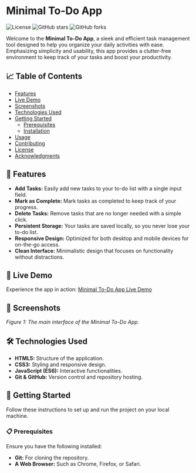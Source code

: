 # Minimal To-Do App

![License](https://img.shields.io/badge/license-MIT-blue.svg)
![GitHub stars](https://img.shields.io/github/stars/snehaghoshbarsha444/todo_SG.github.io?style=social)
![GitHub forks](https://img.shields.io/github/forks/snehaghoshbarsha444/todo_SG.github.io?style=social)

Welcome to the **Minimal To-Do App**, a sleek and efficient task management tool designed to help you organize your daily activities with ease. Emphasizing simplicity and usability, this app provides a clutter-free environment to keep track of your tasks and boost your productivity.

## 📈 Table of Contents

- [Features](#-features)
- [Live Demo](#-live-demo)
- [Screenshots](#-screenshots)
- [Technologies Used](#-technologies-used)
- [Getting Started](#-getting-started)
  - [Prerequisites](#prerequisites)
  - [Installation](#installation)
- [Usage](#-usage)
- [Contributing](#-contributing)
- [License](#-license)
- [Acknowledgments](#-acknowledgments)

## 🌟 Features

- **Add Tasks:** Easily add new tasks to your to-do list with a single input field.
- **Mark as Complete:** Mark tasks as completed to keep track of your progress.
- **Delete Tasks:** Remove tasks that are no longer needed with a simple click.
- **Persistent Storage:** Your tasks are saved locally, so you never lose your to-do list.
- **Responsive Design:** Optimized for both desktop and mobile devices for on-the-go access.
- **Clean Interface:** Minimalistic design that focuses on functionality without distractions.

## 🔗 Live Demo

Experience the app in action: [Minimal To-Do App Live Demo](https://snehaghoshbarsha444.github.io/todo_SG.github.io/)

## 📸 Screenshots



*Figure 1: The main interface of the Minimal To-Do App.*


## 🛠️ Technologies Used

- **HTML5:** Structure of the application.
- **CSS3:** Styling and responsive design.
- **JavaScript (ES6):** Interactive functionalities.
- **Git & GitHub:** Version control and repository hosting.

## 🚀 Getting Started

Follow these instructions to set up and run the project on your local machine.

### 📋 Prerequisites

Ensure you have the following installed:

- **Git:** For cloning the repository.
- **A Web Browser:** Such as Chrome, Firefox, or Safari.
